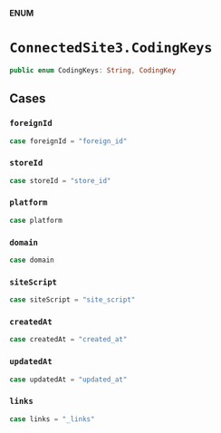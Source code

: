**ENUM**

# `ConnectedSite3.CodingKeys`

```swift
public enum CodingKeys: String, CodingKey
```

## Cases
### `foreignId`

```swift
case foreignId = "foreign_id"
```

### `storeId`

```swift
case storeId = "store_id"
```

### `platform`

```swift
case platform
```

### `domain`

```swift
case domain
```

### `siteScript`

```swift
case siteScript = "site_script"
```

### `createdAt`

```swift
case createdAt = "created_at"
```

### `updatedAt`

```swift
case updatedAt = "updated_at"
```

### `links`

```swift
case links = "_links"
```
